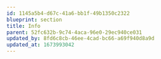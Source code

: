 ```yaml
---
id: 1145a5b4-d67c-41a6-bb1f-49b1350c2322
blueprint: section
title: Info
parent: 52fc632b-9c74-4aca-96e0-29ec940ce031
updated_by: 8fd6c8cb-46ee-4cad-bc66-a69f940d8a9d
updated_at: 1673993042
---
```

